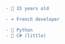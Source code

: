 ```diff
- 👀 15 years old
```

```diff
- ☔️ French developer 
```

```diff
- 🐍 Python
- 🔫 C# (little)
```
